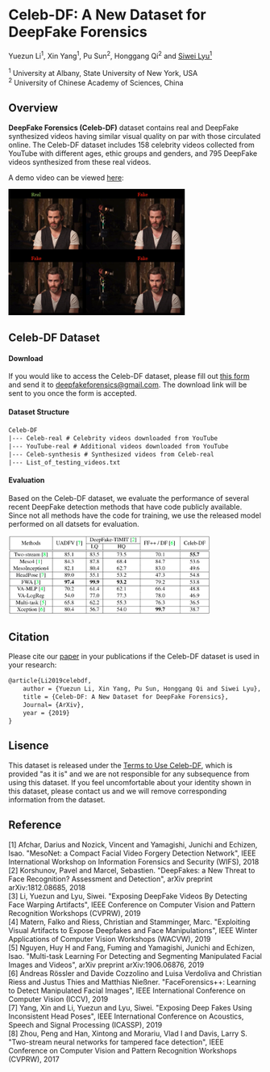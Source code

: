 # Celeb-DF: A New Dataset for DeepFake Forensics

Yuezun Li<sup>1</sup>, Xin Yang<sup>1</sup>, Pu Sun<sup>2</sup>, Honggang Qi<sup>2</sup> and [Siwei Lyu<sup>1</sup>](http://www.cs.albany.edu/~lsw/)

<sup>1</sup> University at Albany, State University of New York, USA </br>
<sup>2</sup> University of Chinese Academy of Sciences, China

## Overview
**DeepFake Forensics (Celeb-DF)** dataset contains  real and DeepFake synthesized videos having similar visual quality on par with those circulated online.
The Celeb-DF dataset includes 158 celebrity videos collected from YouTube with different ages, ethic groups and genders, and 795 DeepFake videos synthesized from these real videos. 

A demo video can be viewed [here](https://youtu.be/vLTiluewGQY):

<a href="https://youtu.be/vLTiluewGQY">
<img src="src/cover.png" width="350" height="250" title="Video Demo" alt="Video Demo">
</a>


## Celeb-DF Dataset

#### Download
If you would like to access the Celeb-DF dataset, 
please fill out [this form](https://drive.google.com/open?id=1zQSTM1Vjc5iJyI1_0pncOzuTOCwLSWld)
and send it to [deepfakeforensics@gmail.com](). The download link will be sent to you once the form is accepted.


#### Dataset Structure
```commandline
Celeb-DF
|--- Celeb-real # Celebrity videos downloaded from YouTube
|--- YouTube-real # Additional videos downloaded from YouTube
|--- Celeb-synthesis # Synthesized videos from Celeb-real
|--- List_of_testing_videos.txt 
```

#### Evaluation
Based on the Celeb-DF dataset, we evaluate the performance of several recent 
DeepFake detection methods that have code publicly available. Since not all methods have the code for training,
we use the released model performed on all datsets for evaluation.

<img src="src/eval.png" alt="eval" width="400"/>

## Citation
Please cite our [paper]() in your publications if the Celeb-DF dataset is used in your research:
```
@article{Li2019celebdf,
	author = {Yuezun Li, Xin Yang, Pu Sun, Honggang Qi and Siwei Lyu},
	title = {Celeb-DF: A New Dataset for DeepFake Forensics},
	Journal= {ArXiv},
	year = {2019}
}
```

## Lisence
This dataset is released under the [Terms to Use Celeb-DF](https://drive.google.com/open?id=1zQSTM1Vjc5iJyI1_0pncOzuTOCwLSWld), which
is provided "as it is" and we are not responsible for any subsequence from using this dataset.
If you feel uncomfortable about your identity shown in this dataset, please contact us and we will 
remove corresponding information from the dataset. 


## Reference

[1] Afchar, Darius and Nozick, Vincent and Yamagishi, Junichi and Echizen, Isao.
"MesoNet: a Compact Facial Video Forgery Detection Network", IEEE International Workshop on Information Forensics and Security (WIFS), 2018
</br>
[2] Korshunov, Pavel and Marcel, Sebastien.
"DeepFakes: a New Threat to Face Recognition? Assessment and Detection",
arXiv preprint arXiv:1812.08685, 2018 </br>
[3] Li, Yuezun and Lyu, Siwei.
"Exposing DeepFake Videos By Detecting Face Warping Artifacts",
IEEE Conference on Computer Vision and Pattern Recognition Workshops (CVPRW), 2019 </br>
[4] Matern, Falko and Riess, Christian and Stamminger, Marc.
"Exploiting Visual Artifacts to Expose Deepfakes and Face Manipulations",
IEEE Winter Applications of Computer Vision Workshops (WACVW), 2019
</br>
[5] Nguyen, Huy H and Fang, Fuming and Yamagishi, Junichi and Echizen, Isao.
"Multi-task Learning For Detecting and Segmenting Manipulated Facial Images and Videos",
arXiv preprint arXiv:1906.06876, 2019
</br>
[6] Andreas Rössler and Davide Cozzolino and Luisa Verdoliva and Christian Riess and Justus Thies and Matthias Nießner.
"FaceForensics++: Learning to Detect Manipulated Facial Images",
IEEE International Conference on Computer Vision (ICCV), 2019
</br>
[7] Yang, Xin and Li, Yuezun and Lyu, Siwei. 
"Exposing Deep Fakes Using Inconsistent Head Poses",
IEEE International Conference on Acoustics, Speech and Signal Processing (ICASSP), 2019 
</br>
[8] Zhou, Peng and Han, Xintong and Morariu, Vlad I and Davis, Larry S. "Two-stream neural networks for tampered face detection", 
IEEE Conference on Computer Vision and Pattern Recognition Workshops (CVPRW), 2017


